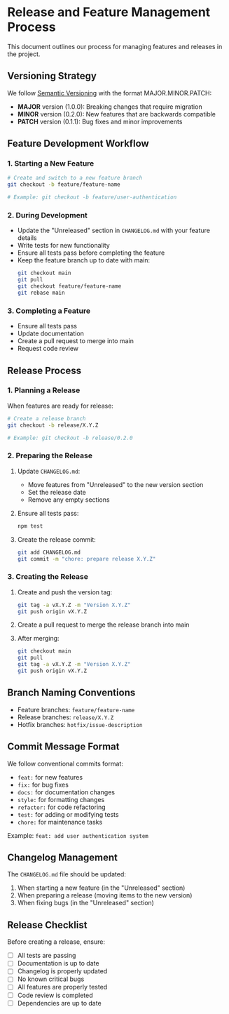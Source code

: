 # Release and Feature Management Process

This document outlines our process for managing features and releases in the project.

## Versioning Strategy

We follow [Semantic Versioning](https://semver.org/spec/v2.0.0.html) with the format MAJOR.MINOR.PATCH:

- **MAJOR** version (1.0.0): Breaking changes that require migration
- **MINOR** version (0.2.0): New features that are backwards compatible
- **PATCH** version (0.1.1): Bug fixes and minor improvements

## Feature Development Workflow

### 1. Starting a New Feature

```bash
# Create and switch to a new feature branch
git checkout -b feature/feature-name

# Example: git checkout -b feature/user-authentication
```

### 2. During Development

- Update the "Unreleased" section in `CHANGELOG.md` with your feature details
- Write tests for new functionality
- Ensure all tests pass before completing the feature
- Keep the feature branch up to date with main:
  ```bash
  git checkout main
  git pull
  git checkout feature/feature-name
  git rebase main
  ```

### 3. Completing a Feature

- Ensure all tests pass
- Update documentation
- Create a pull request to merge into main
- Request code review

## Release Process

### 1. Planning a Release

When features are ready for release:

```bash
# Create a release branch
git checkout -b release/X.Y.Z

# Example: git checkout -b release/0.2.0
```

### 2. Preparing the Release

1. Update `CHANGELOG.md`:

   - Move features from "Unreleased" to the new version section
   - Set the release date
   - Remove any empty sections

2. Ensure all tests pass:

   ```bash
   npm test
   ```

3. Create the release commit:
   ```bash
   git add CHANGELOG.md
   git commit -m "chore: prepare release X.Y.Z"
   ```

### 3. Creating the Release

1. Create and push the version tag:

   ```bash
   git tag -a vX.Y.Z -m "Version X.Y.Z"
   git push origin vX.Y.Z
   ```

2. Create a pull request to merge the release branch into main

3. After merging:
   ```bash
   git checkout main
   git pull
   git tag -a vX.Y.Z -m "Version X.Y.Z"
   git push origin vX.Y.Z
   ```

## Branch Naming Conventions

- Feature branches: `feature/feature-name`
- Release branches: `release/X.Y.Z`
- Hotfix branches: `hotfix/issue-description`

## Commit Message Format

We follow conventional commits format:

- `feat:` for new features
- `fix:` for bug fixes
- `docs:` for documentation changes
- `style:` for formatting changes
- `refactor:` for code refactoring
- `test:` for adding or modifying tests
- `chore:` for maintenance tasks

Example: `feat: add user authentication system`

## Changelog Management

The `CHANGELOG.md` file should be updated:

1. When starting a new feature (in the "Unreleased" section)
2. When preparing a release (moving items to the new version)
3. When fixing bugs (in the "Unreleased" section)

## Release Checklist

Before creating a release, ensure:

- [ ] All tests are passing
- [ ] Documentation is up to date
- [ ] Changelog is properly updated
- [ ] No known critical bugs
- [ ] All features are properly tested
- [ ] Code review is completed
- [ ] Dependencies are up to date
